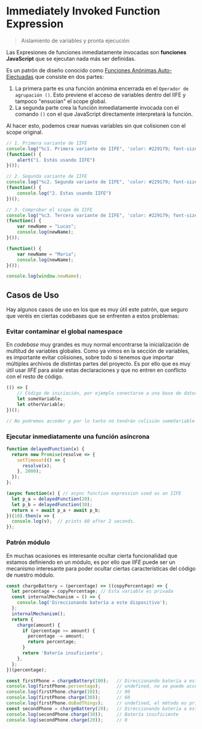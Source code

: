# Immediately Invoked Function Expression

> Aislamiento de variables y pronta ejecución

Las Expresiones de funciones inmediatamente invocadas son **funciones JavaScript** que se ejecutan nada más ser definidas.

Es un patrón de diseño conocido como [Funciones Anónimas Auto-Ejectuadas](https://developer.mozilla.org/en-US/docs/Glossary/Self-Executing_Anonymous_Function) que consiste en dos partes:

1. La primera parte es una función anónima encerrada en el `Operador de agrupación ()`. Esto previene el acceso de variables dentro del IIFE y tampoco "ensucian" el scope global.
2. La segunda parte crea la función inmediatamente invocada con el comando `()` con el que JavaScript directamente interpretará la función.

Al hacer esto, podemos crear nuevas variables sin que colisionen con el scope original.

```javascript
// 1. Primera variante de IIFE
console.log("%c1. Primera variante de IIFE", 'color: #229179; font-size: 16px;');
(function() {
    alert("1. Estás usando IIFE")
}());

// 2. Segunda variante de IIFE
console.log("%c2. Segunda variante de IIFE", 'color: #229179; font-size: 16px;');
(function() {
    console.log("2. Estas usando IIFE")
})();

// 3. Comprobar el scope de IIFE
console.log("%c3. Tercera variante de IIFE", 'color: #229179; font-size: 16px;');
(function() {
    var newName = "Lucas";
    console.log(newName);
}());

(function() {
    var newName = "Maria";
    console.log(newName);
}());

console.log(window.newName);
```

## Casos de Uso

Hay algunos casos de uso en los que es muy útil este patrón, que seguro que veréis en ciertas codebases que se enfrenten a estos problemas:

### Evitar contaminar el global namespace

En *codebase* muy grandes es muy normal encontrarse la inicialización de multitud de variables globales. Como ya vimos en la sección de variables, es importante evitar colisiones, sobre todo si tenemos que importar múltiples archivos de distintas partes del proyecto. Es por ello que es muy útil usar *IIFE* para aislar estas declaraciones y que no entren en conflicto con el resto de código.

```javascript
(() => {
    // Código de iniciación, por ejemplo conectarse a una base de datos
    let someVariable;
    let otherVariable;
})();

// No podremos acceder y por lo tanto no tendrán colisión someVariable y otherVariable fuera del IIFE.
```

### Ejecutar inmediatamente una función asíncrona

```javascript
function delayedFunction(x) {
  return new Promise(resolve => {
    setTimeout(() => {
      resolve(x);
    }, 2000);
  });
};

(async function(x) { // async function expression used as an IIFE
  let p_a = delayedFunction(20);
  let p_b = delayedFunction(30);
  return x + await p_a + await p_b;
})(10).then(v => {
  console.log(v);  // prints 60 after 2 seconds.
});
```

### Patrón módulo

En muchas ocasiones es interesante ocultar cierta funcionalidad que estamos definiendo en un módulo, es por ello que *IIFE* puede ser un mecanismo interesante para poder ocultar ciertas características del código de nuestro módulo.

```javascript
const chargeBattery = (percentage) => ((copyPercentage) => {
  let percentage = copyPercentage; // Esta variable es privada
  const internalMechanism = () => {
    console.log('Direccionando batería a este dispositivo');
  };
  internalMechanism();
  return {
    charge(amount) {
      if (percentage >= amount) {
        percentage -= amount;
        return percentage;
      }
      return 'Batería insuficiente';
    },
  };
})(percentage);

const firstPhone = chargeBattery(100);   // Direccionando batería a este dispositivo
console.log(firstPhone.percentage);      // undefined, no se puede acceder a un atributo privado
console.log(firstPhone.charge(10));      // 90
console.log(firstPhone.charge(30));      // 60
console.log(firstPhone.doBadThings);     // undefined, el método es privado
const secondPhone = chargeBattery(20);   // Direccionando batería a este dispositivo
console.log(secondPhone.charge(30));     // Batería insuficiente
console.log(secondPhone.charge(20));     // 0
```
